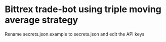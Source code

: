 # Bittrex trade-bot using triple moving average strategy

Rename secrets.json.example to secrets.json and edit the API keys
